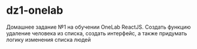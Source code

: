 # dz1-onelab
Домашнее задание №1 на обучении OneLab ReactJS. Создать функцию удаление человека из списка, создать интерфейс, а также придумать логику изменения списка людей
